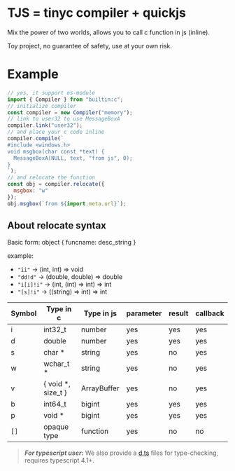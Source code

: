 # TJS = tinyc compiler + quickjs

Mix the power of two worlds, allows you to call c function in js (inline).

Toy project, no guarantee of safety, use at your own risk.

# Example

```js
// yes, it support es-module
import { Compiler } from "builtin:c";
// initialize compiler
const compiler = new Compiler("memory");
// link to user32 to use MessageBoxA
compiler.link("user32");
// and place your c code inline
compiler.compile(`
#include <windows.h>
void msgbox(char const *text) {
  MessageBoxA(NULL, text, "from js", 0);
}
`);
// and relocate the function
const obj = compiler.relocate({
  msgbox: "w"
});
obj.msgbox(`from ${import.meta.url}`);
```

## About relocate syntax

Basic form: object { funcname: desc_string }

example:
* `"ii"` -> (int, int) => void
* `"dd!d"` -> (double, double) => double
* `"i[i]!i"` -> (int, (int) => int) => int
* `"[s]!i"` -> ((string) => int) => int

| Symbol | Type in c          | Type in js  | parameter | result | callback |
| ------ | ------------------ | ----------- | --------- | ------ | -------- |
| i      | int32_t            | number      | yes       | yes    | yes      |
| d      | double             | number      | yes       | yes    | yes      |
| s      | char *             | string      | yes       | no     | yes      |
| w      | wchar_t *          | string      | yes       | no     | yes      |
| v      | { void *, size_t } | ArrayBuffer | yes       | no     | yes      |
| b      | int64_t            | bigint      | yes       | yes    | yes      |
| p      | void *             | bigint      | yes       | yes    | yes      |
| `[]`   | opaque type        | function    | yes       | no     | no       |

> **_For typescript user:_**  We also provide a [d.ts](tjs.d.ts) files for type-checking, requires typescript 4.1+.